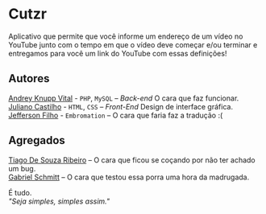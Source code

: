 Cutzr
=====
Aplicativo que permite que você informe um endereço de um vídeo no YouTube junto com o tempo em que o vídeo
deve começar e/ou terminar e entregamos para você um link do YouTube com essas definições!

Autores
-------
[Andrey Knupp Vital](http://github.com/andreyknupp) - ```PHP```, ```MySQL``` &ndash; *Back-end* O cara que faz funcionar. <br />
[Juliano Castilho](http://github.com/julianocastilho) - ```HTML```, ```CSS``` &ndash;  *Front-End* Design de interface gráfica. <br />
[Jefferson Filho](http://github.com/jeffersonfilho) - ```Embromation``` &ndash; O cara que faria faz a tradução :(

Agregados
---------
[Tiago De Souza Ribeiro](http://github.com/tsouzar) &ndash; O cara que ficou se coçando por não ter achado um bug. <br />
[Gabriel Schmitt](http://google.com?q=Gabriel%20Schmitt) &ndash; O cara que testou essa porra uma hora da madrugada.


É tudo. <br />
*"Seja simples, simples assim."*
